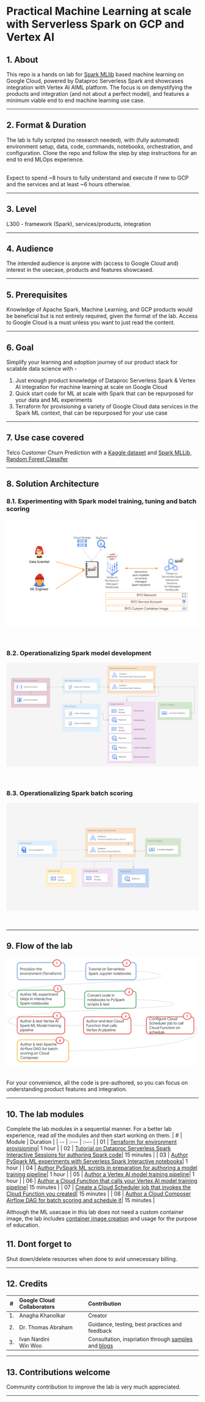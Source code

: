 # Practical Machine Learning at scale with Serverless Spark on GCP and Vertex AI


## 1. About

This repo is a hands on lab for [Spark MLlib](https://spark.apache.org/docs/latest/ml-guide.html) based machine learning on Google Cloud, powered by Dataproc Serverless Spark and showcases integration with Vertex AI AIML platform. The focus is on demystifying the products and integration (and not about a perfect model), and features a minimum viable end to end machine learning use case.

<hr>

## 2. Format & Duration
The lab is fully scripted (no research needed), with (fully automated) environment setup, data, code, commands, notebooks, orchestration, and configuration. Clone the repo and follow the step by step instructions for an end to end MLOps experience. <br><br>

Expect to spend ~8 hours to fully understand and execute if new to GCP and the services and at least ~6 hours otherwise.

<hr>

## 3. Level
L300 - framework (Spark), services/products, integration 

<hr>

## 4. Audience
The intended audience is anyone with (access to Google Cloud and) interest in the usecase, products and features showcased.

<hr>

## 5. Prerequisites
Knowledge of Apache Spark, Machine Learning, and GCP products would be beneficial but is not entirely required, given the format of the lab. Access to Google Cloud is a must unless you want to just read the content.

<hr>

## 6. Goal
Simplify your learning and adoption journey of our product stack for scalable data science with - <br> 
1. Just enough product knowledge of Dataproc Serverless Spark & Vertex AI integration for machine learning at scale on Google Cloud<br>
2. Quick start code for ML at scale with Spark that can be repurposed for your data and ML experiments<br>
3. Terraform for provisioning a variety of Google Cloud data services in the Spark ML context, that can be repurposed for your use case<br>

<hr>

## 7. Use case covered
Telco Customer Churn Prediction with a [Kaggle dataset](https://www.kaggle.com/datasets/blastchar/telco-customer-churn) and [Spark MLLib, Random Forest Classifer](https://spark.apache.org/docs/latest/ml-classification-regression.html#random-forest-classifier)<br> 

<hr>

## 8. Solution Architecture

### 8.1. Experimenting with Spark model training, tuning and batch scoring

![README](06-images/landing-page-02.png)   
<br><br>

### 8.2. Operationalizing Spark model development

![README](06-images/landing-page-03.png)   
<br><br>

### 8.3. Operationalizing Spark batch scoring

![README](06-images/landing-page-04.png)   
<br><br>

<hr>

## 9. Flow of the lab

![README](06-images/landing-page-01.png)   
<br><br>
For your convenience, all the code is pre-authored, so you can focus on understanding product features and integration.

<hr>

## 10. The lab modules
Complete the lab modules in a sequential manner. For a better lab experience, read *all* the modules and then start working on them.
| # | Module | Duration | 
| -- | :--- | :--- |
| 01 |  [Terraform for environment provisioning](05-lab-guide/Module-01-Environment-Provisioning.md)| 1 hour |
| 02 |  [Tutorial on Dataproc Serverless Spark Interactive Sessions for authoring Spark code](05-lab-guide/Module-02-Spark-IDE-on-GCP.md)| 15 minutes |
| 03 |  [Author PySpark ML experiments with Serverless Spark Interactive notebooks](05-lab-guide/Module-03-Author-ML-Experiments-With-Spark-Notebooks.md)| 1 hour |
| 04 |  [Author PySpark ML scripts in preparation for authoring a model training pipeline](05-lab-guide/Module-04-Author-ML-PySpark-Scripts.md)| 1 hour |
| 05 |  [Author a Vertex AI model training pipeline](05-lab-guide/Module-05-Author-Vertex-AI-Pipeline.md)| 1 hour |
| 06 |  [Author a Cloud Function that calls your Vertex AI model training pipeline](05-lab-guide/Module-06-Author-CloudFunction-For-Vertex-AI-Pipeline.md)| 15 minutes |
| 07 |  [Create a Cloud Scheduler job that invokes the Cloud Function you created](05-lab-guide/Module-07-Schedule-VertexAI-Pipeline.md)| 15 minutes |
| 08 |  [Author a Cloud Composer Airflow DAG for batch scoring and schedule it](05-lab-guide/Module-08-Orchestrate-Batch-Scoring.md)| 15 minutes |

Although the ML usecase in this lab does not need a custom container image, the lab includes [container image creation](05-lab-guide/Module-04-Author-ML-PySpark-Scripts.md#11-creating-a-custom-container-image) and usage for the purpose of education.

## 11. Dont forget to 
Shut down/delete resources when done to avid unnecessary billing.

<hr>

## 12. Credits
| # | Google Cloud Collaborators | Contribution  | 
| -- | :--- | :--- |
| 1. | Anagha Khanolkar | Creator |
| 2. | Dr. Thomas Abraham | Guidance, testing, best practices and feedback |
| 3. | Ivan Nardini<br>Win Woo | Consultation, inspriation through [samples](https://github.com/GoogleCloudPlatform/vertex-ai-samples/blob/main/notebooks/official/pipelines/google_cloud_pipeline_components_dataproc_tabular.ipynb) and [blogs](https://medium.com/google-cloud/sparkling-vertex-ai-pipeline-cfe6e19334f7) |

<hr>

## 13. Contributions welcome
Community contribution to improve the lab is very much appreciated. <br>

<hr>

